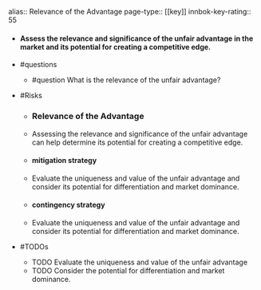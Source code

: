 alias:: Relevance of the Advantage
page-type:: [[key]]
innbok-key-rating:: 55
- #### Assess the relevance and significance of the unfair advantage in the market and its potential for creating a competitive edge.
- #questions
  - #question What is the relevance of the unfair advantage?
- #Risks

  - ### Relevance of the Advantage
  - Assessing the relevance and significance of the unfair advantage can help determine its potential for creating a competitive edge.
  - #### mitigation strategy
  - Evaluate the uniqueness and value of the unfair advantage and consider its potential for differentiation and market dominance.
  - #### contingency strategy
  - Evaluate the uniqueness and value of the unfair advantage and consider its potential for differentiation and market dominance.
- #TODOs
  - TODO Evaluate the uniqueness and value of the unfair advantage
  - TODO  Consider the potential for differentiation and market dominance.


